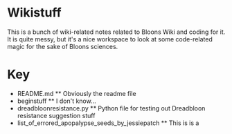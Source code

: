 # Wikistuff
This is a bunch of wiki-related notes related to Bloons Wiki and coding for it. It is quite messy, but it's a nice workspace to look at some code-related magic for the sake of Bloons sciences.

# Key
* README.md
** Obviously the readme file
* beginstuff
** I don't know...
* dreadbloonresistance.py
** Python file for testing out Dreadbloon resistance suggestion stuff
* list_of_errored_apopalypse_seeds_by_jessiepatch
** This is is a 
